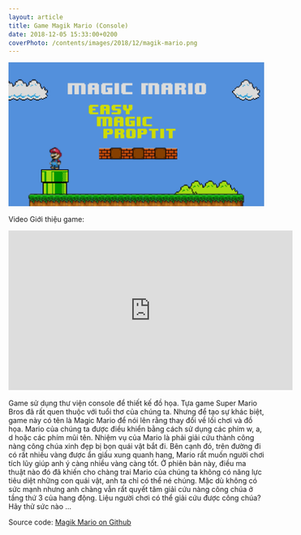 ```yaml
---
layout: article
title: Game Magik Mario (Console)
date: 2018-12-05 15:33:00+0200
coverPhoto: /contents/images/2018/12/magik-mario.png
---
```

![](/contents/images/2018/12/magik-mario.png)

Video Giới thiệu game:
<iframe width="560" height="315" src="https://www.youtube.com/embed/evNmzEr79KI" frameborder="0" allow="accelerometer; autoplay; encrypted-media; gyroscope; picture-in-picture" allowfullscreen></iframe>

Game sử dụng thư viện console để thiết kế đồ họa.
Tựa game Super Mario Bros đã rất quen thuộc với tuổi thơ của chúng ta. Nhưng
để tạo sự khác biệt, game này có tên là Magic Mario để nói lên rằng thay đổi về
lối chơi và đồ họa.
Mario của chúng ta được điều khiển bằng cách sử dụng các phím w, a, d hoặc các
phím mũi tên. Nhiệm vụ của Mario là phải giải cứu thành công nàng công chúa
xinh đẹp bị bọn quái vật bắt đi. Bên cạnh đó, trên đường đi có rất nhiều vàng
được ẩn giấu xung quanh hang, Mario rất muốn người chơi tích lũy giúp anh ý
càng nhiều vàng càng tốt.
Ở phiên bản này, điều ma thuật nào đó đã khiến cho chàng trai Mario của chúng
ta không có năng lực tiêu diệt những con quái vật, anh ta chỉ có thể né chúng.
Mặc dù không có sức mạnh nhưng anh chàng vẫn rất quyết tâm giải cứu nàng
công chúa ở tầng thứ 3 của hang động. Liệu người chơi có thể giải cứu được công
chúa? Hãy thử sức nào …

Source code: [Magik Mario on Github](https://github.com/ntheanh201/MagicMario)